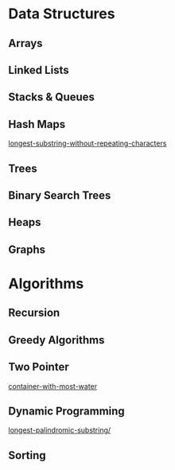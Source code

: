 # Data Structures

## Arrays

## Linked Lists


## Stacks & Queues

## Hash Maps
[longest-substring-without-repeating-characters](https://leetcode.com/problems/longest-substring-without-repeating-characters/)

## Trees

## Binary Search Trees

## Heaps

## Graphs

# Algorithms

## Recursion

## Greedy Algorithms

## Two Pointer
[container-with-most-water](https://leetcode.com/problems/container-with-most-water/)

## Dynamic Programming
[longest-palindromic-substring/](https://leetcode.com/problems/longest-palindromic-substring/)

## Sorting


